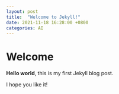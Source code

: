 ```yaml
---
layout: post
title:  "Welcome to Jekyll!"
date: 2021-11-18 16:28:00 +0800
categories: AI
---
```


# Welcome

**Hello world**, this is my first Jekyll blog post.

I hope you like it!
